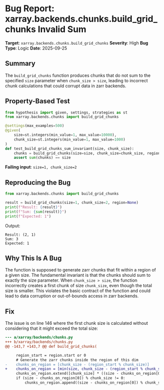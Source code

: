 # Bug Report: xarray.backends.chunks.build_grid_chunks Invalid Sum

**Target**: `xarray.backends.chunks.build_grid_chunks`
**Severity**: High
**Bug Type**: Logic
**Date**: 2025-09-25

## Summary

The `build_grid_chunks` function produces chunks that do not sum to the specified `size` parameter when `chunk_size > size`, leading to incorrect chunk calculations that could corrupt data in zarr backends.

## Property-Based Test

```python
from hypothesis import given, settings, strategies as st
from xarray.backends.chunks import build_grid_chunks

@settings(max_examples=500)
@given(
    size=st.integers(min_value=1, max_value=10000),
    chunk_size=st.integers(min_value=1, max_value=1000)
)
def test_build_grid_chunks_sum_invariant(size, chunk_size):
    chunks = build_grid_chunks(size=size, chunk_size=chunk_size, region=None)
    assert sum(chunks) == size
```

**Failing input**: `size=1, chunk_size=2`

## Reproducing the Bug

```python
from xarray.backends.chunks import build_grid_chunks

result = build_grid_chunks(size=1, chunk_size=2, region=None)
print(f"Result: {result}")
print(f"Sum: {sum(result)}")
print(f"Expected: 1")
```

Output:
```
Result: (2, 1)
Sum: 3
Expected: 1
```

## Why This Is A Bug

The function is supposed to generate zarr chunks that fit within a region of a given size. The fundamental invariant is that the chunks should sum to exactly the size parameter. When `chunk_size > size`, the function incorrectly creates a first chunk of size `chunk_size`, even though the total size is smaller. This violates the basic contract of the function and could lead to data corruption or out-of-bounds access in zarr backends.

## Fix

The issue is on line 146 where the first chunk size is calculated without considering that it might exceed the total size:

```diff
--- a/xarray/backends/chunks.py
+++ b/xarray/backends/chunks.py
@@ -143,7 +143,7 @@ def build_grid_chunks(

     region_start = region.start or 0
     # Generate the zarr chunks inside the region of this dim
-    chunks_on_region = [chunk_size - (region_start % chunk_size)]
+    chunks_on_region = [min(size, chunk_size - (region_start % chunk_size))]
     chunks_on_region.extend([chunk_size] * ((size - chunks_on_region[0]) // chunk_size))
     if (size - chunks_on_region[0]) % chunk_size != 0:
         chunks_on_region.append((size - chunks_on_region[0]) % chunk_size)
```
